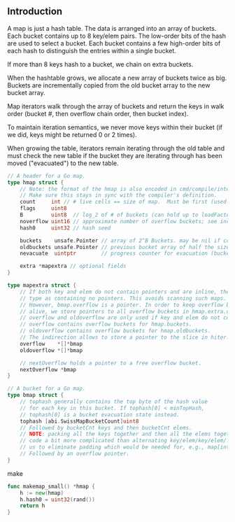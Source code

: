 ## Introduction

A map is just a hash table. The data is arranged into an array of buckets. Each bucket contains up to 8 key/elem pairs. The low-order bits of the hash are used to select a bucket. Each bucket contains a few high-order bits of each hash to distinguish the entries within a single bucket.



If more than 8 keys hash to a bucket, we chain on extra buckets.



When the hashtable grows, we allocate a new array of buckets twice as big. Buckets are incrementally copied from the old bucket array to the new bucket array.



Map iterators walk through the array of buckets and return the keys in walk order (bucket #, then overflow chain order, then bucket index). 

To maintain iteration semantics, we never move keys within their bucket (if we did, keys might be returned 0 or 2 times). 

When growing the table, iterators remain iterating through the old table and must check the new table if the bucket they are iterating through has been moved ("evacuated") to the new table.




```go
// A header for a Go map.
type hmap struct {
    // Note: the format of the hmap is also encoded in cmd/compile/internal/reflectdata/reflect.go.
    // Make sure this stays in sync with the compiler's definition.
    count     int // # live cells == size of map.  Must be first (used by len() builtin)
    flags     uint8
    B         uint8  // log_2 of # of buckets (can hold up to loadFactor * 2^B items)
    noverflow uint16 // approximate number of overflow buckets; see incrnoverflow for details
    hash0     uint32 // hash seed

    buckets    unsafe.Pointer // array of 2^B Buckets. may be nil if count==0.
    oldbuckets unsafe.Pointer // previous bucket array of half the size, non-nil only when growing
    nevacuate  uintptr        // progress counter for evacuation (buckets less than this have been evacuated)

    extra *mapextra // optional fields
}

type mapextra struct {
	// If both key and elem do not contain pointers and are inline, then we mark bucket
	// type as containing no pointers. This avoids scanning such maps.
	// However, bmap.overflow is a pointer. In order to keep overflow buckets
	// alive, we store pointers to all overflow buckets in hmap.extra.overflow and hmap.extra.oldoverflow.
	// overflow and oldoverflow are only used if key and elem do not contain pointers.
	// overflow contains overflow buckets for hmap.buckets.
	// oldoverflow contains overflow buckets for hmap.oldbuckets.
	// The indirection allows to store a pointer to the slice in hiter.
	overflow    *[]*bmap
	oldoverflow *[]*bmap

	// nextOverflow holds a pointer to a free overflow bucket.
	nextOverflow *bmap
}
```





```go
// A bucket for a Go map.
type bmap struct {
    // tophash generally contains the top byte of the hash value
    // for each key in this bucket. If tophash[0] < minTopHash,
    // tophash[0] is a bucket evacuation state instead.
    tophash [abi.SwissMapBucketCount]uint8
    // Followed by bucketCnt keys and then bucketCnt elems.
    // NOTE: packing all the keys together and then all the elems together makes the
    // code a bit more complicated than alternating key/elem/key/elem/... but it allows
    // us to eliminate padding which would be needed for, e.g., map[int64]int8.
    // Followed by an overflow pointer.
}
```

make



```go
func makemap_small() *hmap {
    h := new(hmap)
    h.hash0 = uint32(rand())
    return h
}
```

